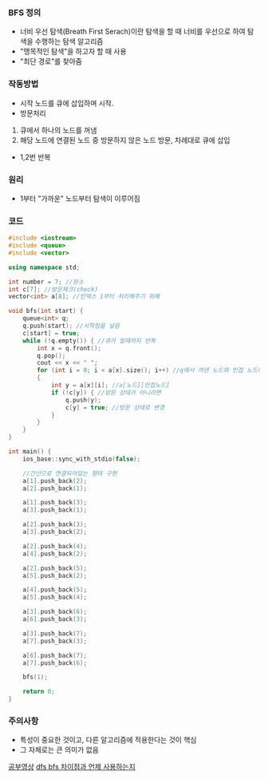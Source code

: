 ### BFS 정의
- 너비 우선 탐색(Breath First Serach)이란 탐색을 할 때 너비를 우선으로 하여 탐색을 수행하는 탐색 알고리즘
- "맹목적인 탐색"을 하고자 할 때 사용
- "최단 경로"를 찾아줌

### 작동방법
- 시작 노드를 큐에 삽입하며 시작.
- 방문처리
1. 큐에서 하나의 노드를 꺼냄
2. 해당 노드에 연결된 노드 중 방문하지 않은 노드 방문, 차례대로 큐에 삽입
- 1,2번 반복

### 원리
- 1부터 "가까운" 노드부터 탐색이 이루어짐

### 코드
```cpp
#include <iostream>
#include <queue>
#include <vector>

using namespace std;

int number = 7; //원소
int c[7]; //방문체크(check)
vector<int> a[8]; //인덱스 1부터 처리해주기 위해

void bfs(int start) {
	queue<int> q;
	q.push(start); //시작점을 넣음
	c[start] = true;
	while (!q.empty()) { //큐가 빌때까지 반복
		int x = q.front();
		q.pop();
		cout << x << " ";
		for (int i = 0; i < a[x].size(); i++) //q에서 꺼낸 노드와 인접 노드에
		{
			int y = a[x][i]; //a[노드][인접노드]
			if (!c[y]) { //방문 상태가 아니라면
				q.push(y);
				c[y] = true; //방문 상태로 변경
			}
		}
	}
}

int main() {
	ios_base::sync_with_stdio(false);

	//간선으로 연결되어있는 형태 구현
	a[1].push_back(2);
	a[2].push_back(1);

	a[1].push_back(3);
	a[3].push_back(1);

	a[2].push_back(3);
	a[3].push_back(2);

	a[2].push_back(4);
	a[4].push_back(2);

	a[2].push_back(5);
	a[5].push_back(2);

	a[4].push_back(5);
	a[5].push_back(4);

	a[3].push_back(6);
	a[6].push_back(3);

	a[3].push_back(7);
	a[7].push_back(3);

	a[6].push_back(7);
	a[7].push_back(6);

	bfs(1);

	return 0;
}
```

### 주의사항
- 특성이 중요한 것이고, 다른 알고리즘에 적용한다는 것이 핵심
- 그 자체로는 큰 의미가 없음

[공부영상](https://www.youtube.com/watch?v=66ZKz-FktXo&list=PLRx0vPvlEmdDHxCvAQS1_6XV4deOwfVrz&index=16)
[dfs bfs 차이점과 언제 사용하는지]()

